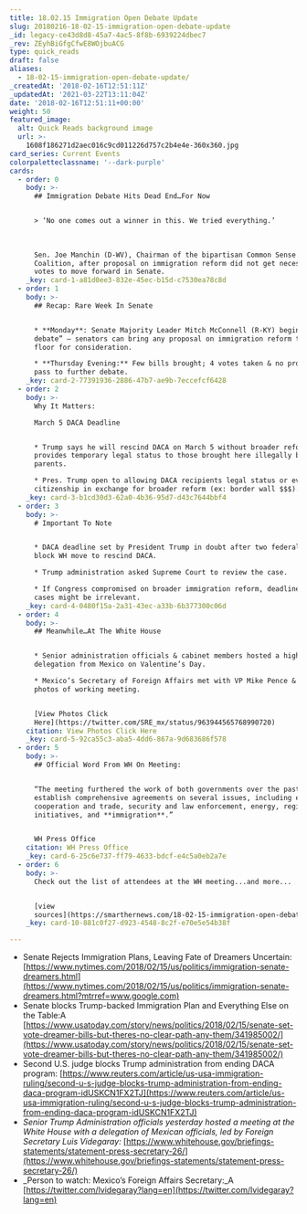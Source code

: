 ```yaml
---
title: 18.02.15 Immigration Open Debate Update
slug: 20180216-18-02-15-immigration-open-debate-update
_id: legacy-ce43d8d8-45a7-4ac5-8f8b-6939224dbec7
_rev: ZEyhBiGfgCfwE8WOjbuACG
type: quick_reads
draft: false
aliases:
  - 18-02-15-immigration-open-debate-update/
_createdAt: '2018-02-16T12:51:11Z'
_updatedAt: '2021-03-22T13:11:04Z'
date: '2018-02-16T12:51:11+00:00'
weight: 50
featured_image:
  alt: Quick Reads background image
  url: >-
    1608f186271d2aec016c9cd011226d757c2b4e4e-360x360.jpg
card_series: Current Events
colorpaletteclassname: '--dark-purple'
cards:
  - order: 0
    body: >-
      ## Immigration Debate Hits Dead End…For Now


      > ‘No one comes out a winner in this. We tried everything.’  
        
        
        
      Sen. Joe Manchin (D-WV), Chairman of the bipartisan Common Sense
      Coalition, after proposal on immigration reform did not get necessary
      votes to move forward in Senate.
    _key: card-1-a81d0ee3-832e-45ec-b15d-c7530ea78c8d
  - order: 1
    body: >-
      ## Recap: Rare Week In Senate


      * **Monday**: Senate Majority Leader Mitch McConnell (R-KY) begins “open
      debate” – senators can bring any proposal on immigration reform to the
      floor for consideration.

      * **Thursday Evening:** Few bills brought; 4 votes taken & no proposals
      pass to further debate.
    _key: card-2-77391936-2886-47b7-ae9b-7eccefcf6428
  - order: 2
    body: >-
      Why It Matters:  

      March 5 DACA Deadline


      * Trump says he will rescind DACA on March 5 without broader reform. DACA
      provides temporary legal status to those brought here illegally by
      parents.

      * Pres. Trump open to allowing DACA recipients legal status or even
      citizenship in exchange for broader reform (ex: border wall $$$).
    _key: card-3-b1cd30d3-62a0-4b36-95d7-d43c7644bbf4
  - order: 3
    body: >-
      # Important To Note


      * DACA deadline set by President Trump in doubt after two federal judges
      block WH move to rescind DACA.

      * Trump administration asked Supreme Court to review the case.

      * If Congress compromised on broader immigration reform, deadline & court
      cases might be irrelevant.
    _key: card-4-0480f15a-2a31-43ec-a33b-6b377300c06d
  - order: 4
    body: >-
      ## Meanwhile…At The White House


      * Senior administration officials & cabinet members hosted a high level
      delegation from Mexico on Valentine’s Day.

      * Mexico’s Secretary of Foreign Affairs met with VP Mike Pence & posted
      photos of working meeting.


      [View Photos Click
      Here](https://twitter.com/SRE_mx/status/963944565768990720)
    citation: View Photos Click Here
    _key: card-5-92ca55c3-aba5-4dd6-867a-9d683686f578
  - order: 5
    body: >-
      ## Official Word From WH On Meeting:


      “The meeting furthered the work of both governments over the past year to
      establish comprehensive agreements on several issues, including economic
      cooperation and trade, security and law enforcement, energy, regional
      initiatives, and **immigration**.”


      WH Press Office
    citation: WH Press Office
    _key: card-6-25c6e737-ff79-4633-bdcf-e4c5a0eb2a7e
  - order: 6
    body: >-
      Check out the list of attendees at the WH meeting...and more...


      [view
      sources](https://smarthernews.com/18-02-15-immigration-open-debate-update/)
    _key: card-10-881c0f27-d923-4548-8c2f-e70e5e54b38f

---
```

* Senate Rejects Immigration Plans, Leaving Fate of Dreamers Uncertain: [https://www.nytimes.com/2018/02/15/us/politics/immigration-senate-dreamers.html](https://www.nytimes.com/2018/02/15/us/politics/immigration-senate-dreamers.html?mtrref=www.google.com)
* Senate blocks Trump-backed Immigration Plan and Everything Else on the Table:A [https://www.usatoday.com/story/news/politics/2018/02/15/senate-set-vote-dreamer-bills-but-theres-no-clear-path-any-them/341985002/](https://www.usatoday.com/story/news/politics/2018/02/15/senate-set-vote-dreamer-bills-but-theres-no-clear-path-any-them/341985002/)
* Second U.S. judge blocks Trump administration from ending DACA program: [https://www.reuters.com/article/us-usa-immigration-ruling/second-u-s-judge-blocks-trump-administration-from-ending-daca-program-idUSKCN1FX2TJ](https://www.reuters.com/article/us-usa-immigration-ruling/second-u-s-judge-blocks-trump-administration-from-ending-daca-program-idUSKCN1FX2TJ)
* _Senior Trump Administration officials yesterday hosted a meeting at the White House with a delegation of Mexican officials, led by Foreign Secretary Luis Videgaray:_ [https://www.whitehouse.gov/briefings-statements/statement-press-secretary-26/](https://www.whitehouse.gov/briefings-statements/statement-press-secretary-26/)
* _Person to watch: Mexico’s Foreign Affairs Secretary:_A [https://twitter.com/lvidegaray?lang=en](https://twitter.com/lvidegaray?lang=en)